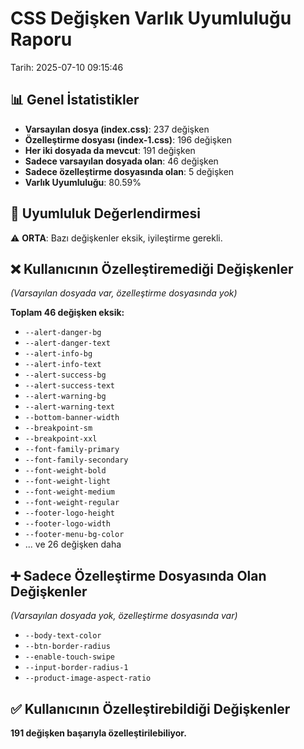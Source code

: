 # CSS Değişken Varlık Uyumluluğu Raporu
Tarih: 2025-07-10 09:15:46

## 📊 Genel İstatistikler
- **Varsayılan dosya (index.css)**: 237 değişken
- **Özelleştirme dosyası (index-1.css)**: 196 değişken
- **Her iki dosyada da mevcut**: 191 değişken
- **Sadece varsayılan dosyada olan**: 46 değişken
- **Sadece özelleştirme dosyasında olan**: 5 değişken
- **Varlık Uyumluluğu**: 80.59%

## 🎯 Uyumluluk Değerlendirmesi
⚠️ **ORTA**: Bazı değişkenler eksik, iyileştirme gerekli.

## ❌ Kullanıcının Özelleştiremediği Değişkenler
*(Varsayılan dosyada var, özelleştirme dosyasında yok)*

**Toplam 46 değişken eksik:**

- `--alert-danger-bg`
- `--alert-danger-text`
- `--alert-info-bg`
- `--alert-info-text`
- `--alert-success-bg`
- `--alert-success-text`
- `--alert-warning-bg`
- `--alert-warning-text`
- `--bottom-banner-width`
- `--breakpoint-sm`
- `--breakpoint-xxl`
- `--font-family-primary`
- `--font-family-secondary`
- `--font-weight-bold`
- `--font-weight-light`
- `--font-weight-medium`
- `--font-weight-regular`
- `--footer-logo-height`
- `--footer-logo-width`
- `--footer-menu-bg-color`
- ... ve 26 değişken daha

## ➕ Sadece Özelleştirme Dosyasında Olan Değişkenler
*(Varsayılan dosyada yok, özelleştirme dosyasında var)*

- `--body-text-color`
- `--btn-border-radius`
- `--enable-touch-swipe`
- `--input-border-radius-1`
- `--product-image-aspect-ratio`

## ✅ Kullanıcının Özelleştirebildiği Değişkenler
**191 değişken başarıyla özelleştirilebiliyor.**
